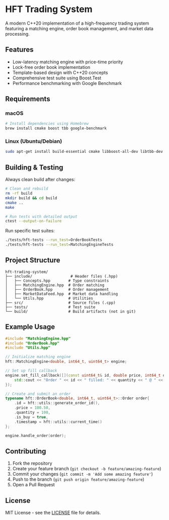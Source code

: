 # HFT Trading System

A modern C++20 implementation of a high-frequency trading system featuring a matching engine, order book management, and market data processing.

## Features

- Low-latency matching engine with price-time priority
- Lock-free order book implementation
- Template-based design with C++20 concepts
- Comprehensive test suite using Boost.Test
- Performance benchmarking with Google Benchmark

## Requirements

### macOS
```bash
# Install dependencies using Homebrew
brew install cmake boost tbb google-benchmark
```

### Linux (Ubuntu/Debian)
```bash
sudo apt-get install build-essential cmake libboost-all-dev libtbb-dev libbenchmark-dev
```

## Building & Testing

Always clean build after changes:
```bash
# Clean and rebuild
rm -rf build
mkdir build && cd build
cmake ..
make

# Run tests with detailed output
ctest --output-on-failure
```

Run specific test suites:
```bash
./tests/hft-tests --run_test=OrderBookTests
./tests/hft-tests --run_test=MatchingEngineTests
```

## Project Structure

```
hft-trading-system/
├── include/                 # Header files (.hpp)
│   ├── Concepts.hpp        # Type constraints
│   ├── MatchingEngine.hpp  # Order matching
│   ├── OrderBook.hpp       # Order management
│   ├── MarketDataFeed.hpp  # Market data handling
│   └── Utils.hpp           # Utilities
├── src/                    # Source files (.cpp)
├── tests/                  # Test suite
└── build/                  # Build artifacts (not in git)
```

## Example Usage

```cpp
#include "MatchingEngine.hpp"
#include "OrderBook.hpp"
#include "Utils.hpp"

// Initialize matching engine
hft::MatchingEngine<double, int64_t, uint64_t> engine;

// Set up fill callback
engine.set_fill_callback([](const uint64_t& id, double price, int64_t quantity) {
    std::cout << "Order " << id << " filled: " << quantity << " @ " << price << std::endl;
});

// Create and submit an order
typename hft::OrderBook<double, int64_t, uint64_t>::Order order{
    .id = hft::utils::generate_order_id(),
    .price = 100.50,
    .quantity = 100,
    .is_buy = true,
    .timestamp = hft::utils::current_time()
};

engine.handle_order(order);
```

## Contributing

1. Fork the repository
2. Create your feature branch (`git checkout -b feature/amazing-feature`)
3. Commit your changes (`git commit -m 'Add some amazing feature'`)
4. Push to the branch (`git push origin feature/amazing-feature`)
5. Open a Pull Request

## License

MIT License - see the [LICENSE](LICENSE) file for details.
